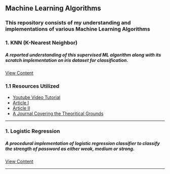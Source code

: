 ## Machine Learning Algorithms

### This repository consists of my understanding and implementations of various Machine Learning Algorithms  

### 1. KNN (K-Nearest Neighbor)

##### A reported understanding of this supervised ML algorithm along with its scratch implementation on iris dataset for classification.

[View Content](https://github.com/prakriti42/ML-Algorithms-/tree/main/KNN)

### 1.1 Resources Utilized 
* [Youtube Video Tutorial](https://www.youtube.com/watch?v=6kZ-OPLNcgE&t=906s) <br>
* [Article I](https://www.analyticsvidhya.com/blog/2021/01/a-quick-introduction-to-k-nearest-neighbor-knn-classification-using-python/)  <br>
* [Article II](https://towardsdatascience.com/k-nearest-neighbors-knn-algorithm-23832490e3f4) <br>
* [A Journal Covering the Theoritical Grounds](https://www.ijera.com/papers/Vol3_issue5/DI35605610.pdf)
<hr>

### 1. Logistic Regression 

##### A procedural implementation of logistic regression classifier to classify the strength of password as either weak, medium or strong.   
[View Content](https://github.com/prakriti42/ML-Algorithms-/tree/main/Logistic%20Regression)

<hr>


